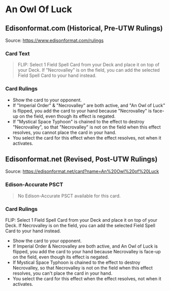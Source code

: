 # An Owl Of Luck

## Edisonformat.com (Historical, Pre-UTW Rulings)

Source: https://www.edisonformat.com/rulings

### Card Text

> FLIP: Select 1 Field Spell Card from your Deck and place it on top of your Deck. If "Necrovalley" is on the field, you can add the selected Field Spell Card to your hand instead.

### Card Rulings

*   Show the card to your opponent.
*   If "Imperial Order" & "Necrovalley" are both active, and "An Owl of Luck" is flipped, you add the card to your hand because "Necrovalley" is face-up on the field, even though its effect is negated.
*   If "Mystical Space Typhoon" is chained to the effect to destroy "Necrovalley", so that "Necrovalley" is not on the field when this effect resolves, you cannot place the card in your hand.
*   You select the card for this effect when the effect resolves, not when it activates.

## Edisonformat.net (Revised, Post-UTW Rulings)

Source: https://edisonformat.net/card?name=An%20Owl%20of%20Luck

### Edison-Accurate PSCT

> No Edison-Accurate PSCT available for this card.

### Card Rulings

FLIP: Select 1 Field Spell Card from your Deck and place it on top of your Deck. If Necrovalley is on the field, you can add the selected Field Spell Card to your hand instead.
*   Show the card to your opponent.
*   If Imperial Order & Necrovalley are both active, and An Owl of Luck is flipped, you add the card to your hand because Necrovalley is face-up on the field, even though its effect is negated.
*   If Mystical Space Typhoon is chained to the effect to destroy Necrovalley, so that Necrovalley is not on the field when this effect resolves, you can't place the card in your hand.
*   You select the card for this effect when the effect resolves, not when it activates.
            